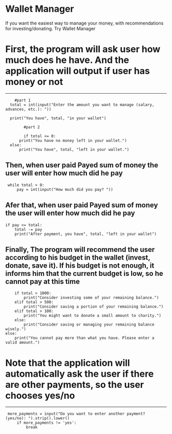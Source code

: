 # Wallet Manager
 If you want the easiest way to manage your money, with recommendations for investing/donating. Try Wallet Manager

# First, the program will ask user how much does he have. And the application will output if user has money or not
--------------------------------------------------------------------------------------------------------------------
        #part 1
      total = int(input("Enter the amount you want to manage (salary, advances, etc.): "))
     
      print("You have", total, "in your wallet")

            #part 2
            
            if total <= 0:
          print("You have no money left in your wallet.")
      else:
          print("You have", total, "left in your wallet.")
 
Then, when user paid Payed sum of money the user will enter how much did he pay
--------------------------------------------------------------------------------------------------------------------
     while total > 0:
         pay = int(input("How much did you pay? "))

Afer that, when user paid Payed sum of money the user will enter how much did he pay
--------------------------------------------------------------------------------------------------------------------
    if pay <= total:
        total -= pay
        print("After payment, you have", total, "left in your wallet")



Finally, The program will recommend the user according to his budget in the wallet (invest, donate, save it). If his budget is not enough, it informs him that the current budget is low, so he cannot pay at this time
--------------------------------------------------------------------------------------------------------------------

        if total > 1000:
            print("Consider investing some of your remaining balance.")
        elif total > 500:
            print("Consider saving a portion of your remaining balance.")
        elif total > 100:
            print("You might want to donate a small amount to charity.")
        else:
            print("Consider saving or managing your remaining balance wisely.")
    else:
        print("You cannot pay more than what you have. Please enter a valid amount.")

        
# Note that the application will automatically ask the user if there are other payments, so the user chooses yes/no
--------------------------------------------------------------------------------------------------------------------

     more_payments = input("Do you want to enter another payment? (yes/no): ").strip().lower()
         if more_payments != 'yes':
             break
